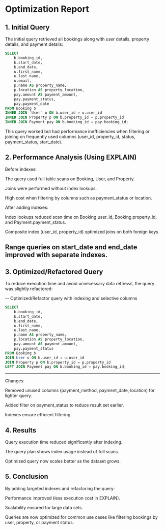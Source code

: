 # Optimization Report

## 1. Initial Query

The initial query retrieved all bookings along with user details, property details, and payment details:

```sql
SELECT 
    b.booking_id,
    b.start_date,
    b.end_date,
    u.first_name,
    u.last_name,
    u.email,
    p.name AS property_name,
    p.location AS property_location,
    pay.amount AS payment_amount,
    pay.payment_status,
    pay.payment_date
FROM Booking b
INNER JOIN `User` u ON b.user_id = u.user_id
INNER JOIN Property p ON b.property_id = p.property_id
INNER JOIN Payment pay ON b.booking_id = pay.booking_id;

```
This query worked but had performance inefficiencies when filtering or joining on frequently used columns (user_id, property_id, status, payment_status, start_date).

## 2. Performance Analysis (Using EXPLAIN)

Before indexes:

The query used full table scans on Booking, User, and Property.

Joins were performed without index lookups.

High cost when filtering by columns such as payment_status or location.

After adding indexes:

Index lookups reduced scan time on Booking.user_id, Booking.property_id, and Payment.payment_status.

Composite index (user_id, property_id) optimized joins on both foreign keys.

Range queries on start_date and end_date improved with separate indexes.
---

## 3. Optimized/Refactored Query

To reduce execution time and avoid unnecessary data retrieval, the query was slightly refactored:

-- Optimized/Refactor query with indexing and selective columns

```sql
SELECT 
    b.booking_id,
    b.start_date,
    b.end_date,
    u.first_name,
    u.last_name,
    p.name AS property_name,
    p.location AS property_location,
    pay.amount AS payment_amount,
    pay.payment_status
FROM Booking b
JOIN User u ON b.user_id = u.user_id
JOIN Property p ON b.property_id = p.property_id
LEFT JOIN Payment pay ON b.booking_id = pay.booking_id;
```

---

Changes:

Removed unused columns (payment_method, payment_date, location) for lighter query.

Added filter on payment_status to reduce result set earlier.

Indexes ensure efficient filtering.

## 4. Results

Query execution time reduced significantly after indexing.

The query plan shows index usage instead of full scans.

Optimized query now scales better as the dataset grows.

## 5. Conclusion

By adding targeted indexes and refactoring the query:

Performance improved (less execution cost in EXPLAIN).

Scalability ensured for large data sets.

Queries are now optimized for common use cases like filtering bookings by user, property, or payment status.
